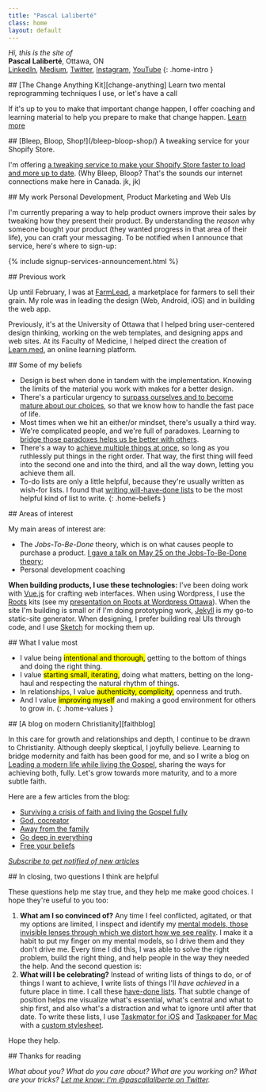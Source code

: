```yaml
---
title: "Pascal Laliberté"
class: home
layout: default
---
```


*Hi, this is the site of*  
**Pascal Laliberté**, Ottawa, ON  
[LinkedIn][linkedin], [Medium][medium], [Twitter][twitter], [Instagram][instagram], [YouTube][youtube]
{: .home-intro }

<div class="scroll-reveal" markdown="1" id="change-anything">
## [The Change Anything Kit][change-anything] <span class="sub-title">Learn two mental reprogramming techniques I use, or let's have a call</span>

If it's up to you to make that important change happen, I offer coaching and learning material to help you prepare to make that change happen. [Learn more][change-anything]
</div>

[change-anything]: /change-anything/

<div class="scroll-reveal" markdown="1" id="bleep-bloop-shop">
## [Bleep, Bloop, Shop!](/bleep-bloop-shop/) <span class="sub-title">A tweaking service for your Shopify Store.</span>

I'm offering [a tweaking service to make your Shopify Store faster to load and more up to date](/bleep-bloop-shop/). (Why Bleep, Bloop? That's the sounds our internet connections make here in Canada. jk, jk)
</div>

<div class="scroll-reveal" markdown="1" id="my-work">
## My work <span class="sub-title">Personal Development, Product Marketing and Web UIs</span>

I'm currently preparing a way to help product owners improve their sales by tweaking how they present their product. By understanding the _reason_ why someone bought your product (they wanted progress in that area of their life), you can craft your messaging. To be notified when I announce that service, here's where to sign-up:

{% include signup-services-announcement.html %}
</div>

<div class="scroll-reveal" markdown="1" id="previous-work">
## Previous work

Up until February, I was at [FarmLead][farmlead], a marketplace for farmers to sell their grain. My role was in leading the design (Web, Android, iOS) and in building the web app.

Previously, it's at the University of Ottawa that I helped bring user-centered design thinking, working on the web templates, and designing apps and web sites. At its Faculty of Medicine, I helped direct the creation of [Learn.med][learnmed], an online learning platform.
</div>

<div class="scroll-reveal" markdown="1" id="beliefs">
## Some of my beliefs

* Design is best when done in tandem with the implementation. Knowing the limits of the material you work with makes for a better design.
* There's a particular urgency to [surpass ourselves and to become mature about our choices][postheroism], so that we know how to handle the fast pace of life.
* Most times when we hit an either/or mindset, there's usually a third way.
* We're complicated people, and we're full of paradoxes. Learning to [bridge those paradoxes helps us be better with others][bridgeparadoxes].
* There's a way to [achieve multiple things at once][godeepineverything], so long as you ruthlessly put things in the right order. That way, the first thing will feed into the second one and into the third, and all the way down, letting you achieve them all.
* To-do lists are only a little helpful, because they're usually written as wish-for lists. I found that [writing will-have-done lists][willhavedone] to be the most helpful kind of list to write.
{: .home-beliefs }

</div>

[postheroism]: https://medium.com/@pascallaliberte/the-urgency-of-post-heroism-11e7d920bf49
[bridgeparadoxes]: http://by.pascallaliberte.me/2014-04-surviving-a-crisis-of-faith/
[godeepineverything]: http://by.pascallaliberte.me/2014-12-go-deep-in-everything/
[willhavedone]: http://by.pascallaliberte.me/2013-12-writing-objectives-you-will-accomplish/

<div class="scroll-reveal" markdown="1" id="interests">
## Areas of interest

My main areas of interest are:

* The *Jobs-To-Be-Done* theory, which is on what causes people to purchase a product. [I gave a talk on May 25 on the Jobs-To-Be-Done theory][jtbd-presentation];
* Personal development coaching

[jtbd-presentation]: /jtbd/hub/

**When building products, I use these technologies:** I've been doing work with [Vue.js][vuejs] for crafting web interfaces. When using Wordpress, I use the [Roots][rootsio] kits (see my [presentation on Roots at Wordpress Ottawa][roots-presentation]). When the site I'm building is small or if I'm doing prototyping work, [Jekyll][jekyllrb] is my go-to static-site generator. When designing, I prefer building real UIs through code, and I use [Sketch][sketchapp] for mocking them up.
</div>

[roots-presentation]: https://www.youtube.com/watch?v=c25nvDkblSQ&lc=z123zx3xcozsehkwc04cg1ujxxroyrgp5q40k
[farmlead]: https://farmlead.com/
[learnmed]: https://learn.med.uottawa.ca/
[vuejs]: https://vuejs.org/
[rootsio]: https://roots.io/
[jekyllrb]: https://jekyllrb.com/
[sketchapp]: https://sketchapp.com/

<div class="scroll-reveal" markdown="1" id="values">
## What I value most

* I value being <mark>intentional and thorough,</mark> getting to the bottom of things and doing the right thing.
* I value <mark>starting small, iterating,</mark> doing what matters, betting on the long-haul and respecting the natural rhythm of things.
* In relationships, I value <mark>authenticity, complicity,</mark> openness and truth.
* And I value <mark>improving myself</mark> and making a good environment for others to grow in.
{: .home-values }
</div>

<div class="scroll-reveal" markdown="1" id="christianity">
## [A blog on modern Christianity][faithblog]

In this care for growth and relationships and depth, I continue to be drawn to Christianity. Although deeply skeptical, I joyfully believe. Learning to bridge modernity and faith has been good for me, and so I write a blog on [Leading a modern life while living the Gospel][faithblog], sharing the ways for achieving both, fully. Let's grow towards more maturity, and to a more subtle faith.

Here are a few articles from the blog:

* [Surviving a crisis of faith and living the Gospel fully](http://by.pascallaliberte.me/2014-04-surviving-a-crisis-of-faith/)
* [God, cocreator](http://by.pascallaliberte.me/2014-06-god-cocreator/)
* [Away from the family](http://by.pascallaliberte.me/2014-08-away-from-the-family/)
* [Go deep in everything](http://by.pascallaliberte.me/2014-12-go-deep-in-everything/)
* [Free your beliefs](http://by.pascallaliberte.me/2015-04-free-your-beliefs/)

[faithblog]: http://by.pascallaliberte.me/

*[Subscribe to get notified of new articles](http://by.pascallaliberte.me/subscribe-follow/)*
</div>

<div class="scroll-reveal" markdown="1" id="questions">
## In closing, <span class="sub-title">two questions I think are helpful</span>

These questions help me stay true, and they help me make good choices. I hope they're useful to you too:

1. **What am I so convinced of?** Any time I feel conflicted, agitated, or that my options are limited, I inspect and identify my [mental models, those invisible lenses through which we distort how we see reality][mentalmodels]. I make it a habit to put my finger on my mental models, so I drive them and they don't drive me. Every time I did this, I was able to solve the right problem, build the right thing, and help people in the way they needed the help. And the second question is:
2. **What will I be celebrating?** Instead of writing lists of things to do, or of things I want to achieve, I write lists of things I'll *have achieved* in a future place in time. I call these [have-done lists][havedonelists]. That subtle change of position helps me visualize what's essential, what's central and what to ship first, and also what's a distraction and what to ignore until after that date. To write these lists, I use [Taskmator for iOS][taskmator] and [Taskpaper for Mac][taskpaper] with a [custom stylesheet][theme-notes-first].

Hope they help.

[mentalmodels]: http://by.pascallaliberte.me/2014-01-intro-to-mental-models/
[havedonelists]: http://by.pascallaliberte.me/2013-12-writing-objectives-you-will-accomplish/

[taskmator]: https://itunes.apple.com/ca/app/taskmator-taskpaper-client/id806250172?mt=8
[taskpaper]: https://www.taskpaper.com
[theme-notes-first]: https://github.com/pascallaliberte/theme-notes-first
</div>

<div class="scroll-reveal" markdown="1">
## Thanks for reading

*What about you? What do you care about? What are you working on? What are your tricks? [Let me know: I'm @pascallaliberte on Twitter][twitter].*

[linkedin]: https://www.linkedin.com/in/pascallaliberte/
[medium]: https://medium.com/@pascallaliberte
[twitter]: https://twitter.com/pascallaliberte
[instagram]: https://www.instagram.com/pascallaliberte/
[youtube]: https://www.youtube.com/channel/UCo2CttXwSgcaEmrTsALqS-A
</div>
